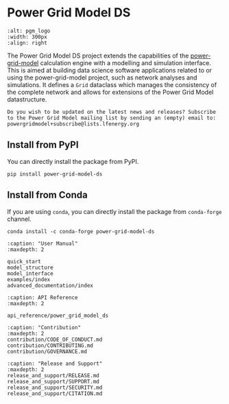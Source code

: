 <!--
SPDX-FileCopyrightText: Contributors to the Power Grid Model project <powergridmodel@lfenergy.org>

SPDX-License-Identifier: MPL-2.0
-->

# Power Grid Model DS

```{image} https://github.com/PowerGridModel/.github/raw/main/artwork/svg/color.svg
:alt: pgm_logo
:width: 300px
:align: right
```

The Power Grid Model DS project extends the capabilities of the [power-grid-model](https://github.com/PowerGridModel/power-grid-model) calculation engine with a modelling and simulation interface. This is aimed at building data science software applications related to or using the power-grid-model project, such as network analyses and simulations. It defines a ``Grid`` dataclass which manages the consistency of the complete network and allows for extensions of the Power Grid Model datastructure.

```{note}
Do you wish to be updated on the latest news and releases? Subscribe to the Power Grid Model mailing list by sending an (empty) email to: powergridmodel+subscribe@lists.lfenergy.org
```

## Install from PyPI

You can directly install the package from PyPI.

```
pip install power-grid-model-ds
```

## Install from Conda

If you are using `conda`, you can directly install the package from `conda-forge` channel.

```
conda install -c conda-forge power-grid-model-ds
```


```{toctree}
:caption: "User Manual"
:maxdepth: 2

quick_start
model_structure
model_interface
examples/index
advanced_documentation/index
```

```{toctree} 
:caption: API Reference
:maxdepth: 2

api_reference/power_grid_model_ds
```

```{toctree}
:caption: "Contribution"
:maxdepth: 2
contribution/CODE_OF_CONDUCT.md
contribution/CONTRIBUTING.md
contribution/GOVERNANCE.md
```

```{toctree}
:caption: "Release and Support"
:maxdepth: 2
release_and_support/RELEASE.md
release_and_support/SUPPORT.md
release_and_support/SECURITY.md
release_and_support/CITATION.md
```
